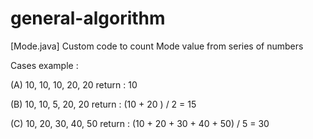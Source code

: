 # general-algorithm

[Mode.java] Custom code to count Mode value from series of numbers

Cases example :

(A) 10, 10, 10, 20, 20
return : 10

(B) 10, 10, 5, 20, 20
return : (10 + 20 ) / 2 = 15

(C) 10, 20, 30, 40, 50
return : (10 + 20 + 30 + 40 + 50) / 5 = 30

